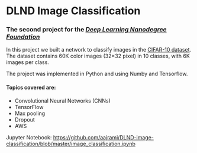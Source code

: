 #  DLND Image Classification

### The second project for the [_**Deep Learning Nanodegree Foundation**_](https://www.udacity.com/course/deep-learning-nanodegree-foundation--nd101)


In this project we built a network to classify images in the [CIFAR-10 dataset](https://www.cs.toronto.edu/~kriz/cifar.html). The dataset contains 60K color images (32×32 pixel) in 10 classes, with 6K images per class.

The project was implemented in Python and using Numby and Tensorflow.

#### Topics covered are:

- Convolutional Neural Networks (CNNs)
- TensorFlow
- Max pooling
- Dropout
- AWS

Jupyter Notebook: https://github.com/aajrami/DLND-image-classification/blob/master/image_classification.ipynb

